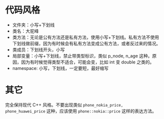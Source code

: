# 代码风格

- 文件夹：小写+下划线
- 类名：大驼峰
- 类方法：无论是公有方法还是私有方法，使用小写+下划线。私有方法不使用下划线做前缀，因为有时候会有私有方法变成公有方法，或者反过来的情况。
- 类成员：下划线开头，小写
- 局部变量：小写+下划线，禁止带类型标识，类似 p_node, n_age 这种。原因，因为有时候觉得类型不适合，可能会变，比如 int 变 double 之类的。
- namespace: 小写，下划线，一定要短，最好缩写

# 其它

完全保持现代 C++ 风格。不要出现类似 `phone_nokia_price, phone_huawei_price` 这种，应该使用 `phone::nokia::price` 这样的表达方法。
